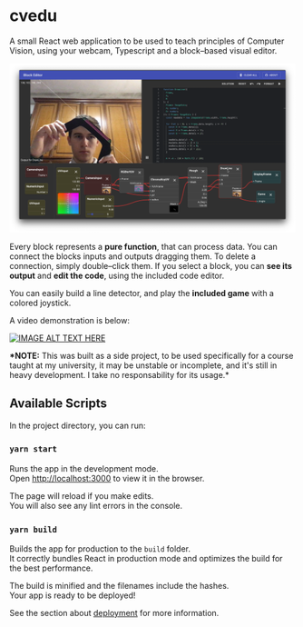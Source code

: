 # cvedu

A small React web application to be used to teach principles of Computer Vision, using your webcam, Typescript and a block–based visual editor.

![screenshoot](./screenshoot.png)

Every block represents a **pure function**, that can process data. You can connect the blocks inputs and outputs dragging them. To delete a connection, simply double–click them.
If you select a block, you can **see its output** and **edit the code**, using the included code editor.

You can easily build a line detector, and play the **included game** with a colored joystick.

A video demonstration is below:

[![IMAGE ALT TEXT HERE](https://img.youtube.com/vi/IJvX6l1S-DM/0.jpg)](https://www.youtube.com/watch?v=IJvX6l1S-DM)

**\*NOTE:** This was built as a side project, to be used specifically for a course taught at my university, it may be unstable or incomplete, and it's still in heavy development. I take no responsability for its usage.\*

## Available Scripts

In the project directory, you can run:

### `yarn start`

Runs the app in the development mode.<br />
Open [http://localhost:3000](http://localhost:3000) to view it in the browser.

The page will reload if you make edits.<br />
You will also see any lint errors in the console.

### `yarn build`

Builds the app for production to the `build` folder.<br />
It correctly bundles React in production mode and optimizes the build for the best performance.

The build is minified and the filenames include the hashes.<br />
Your app is ready to be deployed!

See the section about [deployment](https://facebook.github.io/create-react-app/docs/deployment) for more information.
